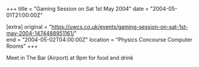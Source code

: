 +++
title = "Gaming Session on Sat 1st May 2004"
date = "2004-05-01T21:00:00Z"

[extra]
original = "https://uwcs.co.uk/events/gaming-session-on-sat-1st-may-2004-1474488951161/"    
end = "2004-05-02T04:00:00Z"
location = "Physics Concourse Computer Rooms"
+++

Meet in The Bar (Airport) at 9pm for food and drink

